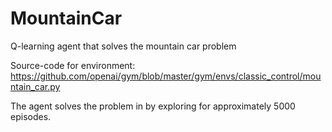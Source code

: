 # MountainCar
Q-learning agent that solves the mountain car problem

Source-code for environment:
https://github.com/openai/gym/blob/master/gym/envs/classic_control/mountain_car.py

The agent solves the problem in by exploring for approximately 5000 episodes.
